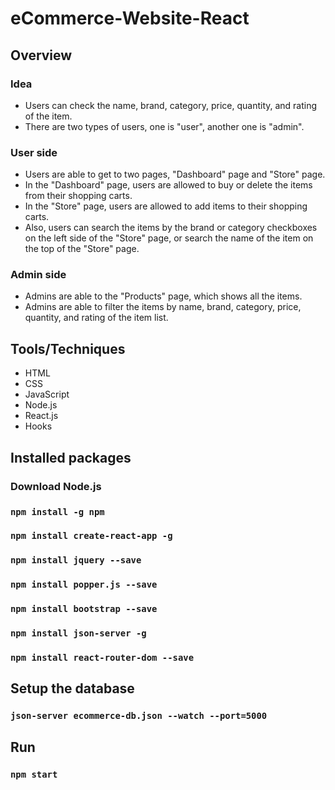 # eCommerce-Website-React

## Overview
### Idea
- Users can check the name, brand, category, price, quantity, and rating of the item. 
- There are two types of users, one is "user", another one is "admin". 

### User side
- Users are able to get to two pages, "Dashboard" page and "Store" page.
- In the "Dashboard" page, users are allowed to buy or delete the items from their shopping carts. 
- In the "Store" page, users are allowed to add items to their shopping carts. 
- Also, users can search the items by the brand or category checkboxes on the left side of the "Store" page, or search the name of the item on the top of the "Store" page. 

### Admin side
- Admins are able to the "Products" page, which shows all the items. 
- Admins are able to filter the items by name, brand, category, price, quantity, and rating of the item list. 

## Tools/Techniques
- HTML
- CSS
- JavaScript
- Node.js
- React.js
- Hooks

## Installed packages
### Download Node.js
### `npm install -g npm`
### `npm install create-react-app -g`
### `npm install jquery --save`
### `npm install popper.js --save`
### `npm install bootstrap --save`
### `npm install json-server -g`
### `npm install react-router-dom --save`

## Setup the database
### `json-server ecommerce-db.json --watch --port=5000`

## Run
### `npm start`
